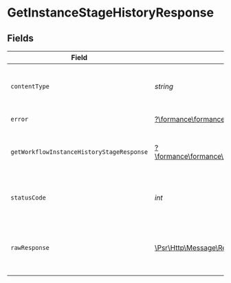 # GetInstanceStageHistoryResponse


## Fields

| Field                                                                                                                                       | Type                                                                                                                                        | Required                                                                                                                                    | Description                                                                                                                                 |
| ------------------------------------------------------------------------------------------------------------------------------------------- | ------------------------------------------------------------------------------------------------------------------------------------------- | ------------------------------------------------------------------------------------------------------------------------------------------- | ------------------------------------------------------------------------------------------------------------------------------------------- |
| `contentType`                                                                                                                               | *string*                                                                                                                                    | :heavy_check_mark:                                                                                                                          | HTTP response content type for this operation                                                                                               |
| `error`                                                                                                                                     | [?\formance\formance\Models\Shared\Error](../../Models/Shared/Error.md)                                                                     | :heavy_minus_sign:                                                                                                                          | General error                                                                                                                               |
| `getWorkflowInstanceHistoryStageResponse`                                                                                                   | [?\formance\formance\Models\Shared\GetWorkflowInstanceHistoryStageResponse](../../Models/Shared/GetWorkflowInstanceHistoryStageResponse.md) | :heavy_minus_sign:                                                                                                                          | The workflow instance stage history                                                                                                         |
| `statusCode`                                                                                                                                | *int*                                                                                                                                       | :heavy_check_mark:                                                                                                                          | HTTP response status code for this operation                                                                                                |
| `rawResponse`                                                                                                                               | [\Psr\Http\Message\ResponseInterface](https://www.php-fig.org/psr/psr-7/#33-psrhttpmessageresponseinterface)                                | :heavy_check_mark:                                                                                                                          | Raw HTTP response; suitable for custom response parsing                                                                                     |